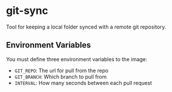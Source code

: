 # git-sync

Tool for keeping a local folder synced with a remote git repository.

## Environment Variables

You must define three environment variables to the image:
- `GIT_REPO`: The url for pull from the repo
- `GIT_BRANCH`: Which branch to pull from
- `INTERVAL`: How many seconds between each pull request